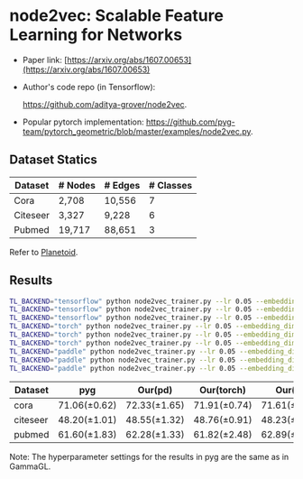 # node2vec: Scalable Feature Learning for Networks

- Paper link: [https://arxiv.org/abs/1607.00653](https://arxiv.org/abs/1607.00653)

- Author's code repo (in Tensorflow):

    https://github.com/aditya-grover/node2vec.

- Popular pytorch implementation:
    https://github.com/pyg-team/pytorch_geometric/blob/master/examples/node2vec.py.

Dataset Statics
-------

| Dataset  | # Nodes | # Edges | # Classes |
| -------- | ------- | ------- | --------- |
| Cora     | 2,708   | 10,556  | 7         |
| Citeseer | 3,327   | 9,228   | 6         |
| Pubmed   | 19,717  | 88,651  | 3         |

Refer to [Planetoid](https://gammagl.readthedocs.io/en/latest/api/gammagl.datasets.html#gammagl.datasets.Planetoid).

## Results

```bash
TL_BACKEND="tensorflow" python node2vec_trainer.py --lr 0.05 --embedding_dim 128 --p 4.0 --q 0.25 --walk_length 20 --window_size 10 --num_walks 10 --n_epoch 100 --dataset cora
TL_BACKEND="tensorflow" python node2vec_trainer.py --lr 0.05 --embedding_dim 128 --p 4.0 --q 0.25 --walk_length 20 --window_size 10 --num_walks 10 --n_epoch 100 --dataset citeseer
TL_BACKEND="tensorflow" python node2vec_trainer.py --lr 0.05 --embedding_dim 64 --p 2.0 --q 0.5 --walk_length 10 --window_size 5 --num_walks 10 --n_epoch 100 --dataset pubmed
TL_BACKEND="torch" python node2vec_trainer.py --lr 0.05 --embedding_dim 128 --p 4.0 --q 0.25 --walk_length 20 --window_size 10 --num_walks 10 --n_epoch 100 --dataset cora
TL_BACKEND="torch" python node2vec_trainer.py --lr 0.05 --embedding_dim 128 --p 4.0 --q 0.25 --walk_length 20 --window_size 10 --num_walks 10 --n_epoch 100 --dataset citeseer
TL_BACKEND="torch" python node2vec_trainer.py --lr 0.05 --embedding_dim 64 --p 4.0 --q 0.25 --walk_length 10 --window_size 5 --num_walks 10 --n_epoch 100 --dataset pubmed
TL_BACKEND="paddle" python node2vec_trainer.py --lr 0.05 --embedding_dim 128 --p 4.0 --q 0.25 --walk_length 20 --window_size 10 --num_walks 10 --n_epoch 100 --dataset cora
TL_BACKEND="paddle" python node2vec_trainer.py --lr 0.05 --embedding_dim 128 --p 4.0 --q 0.25 --walk_length 20 --window_size 10 --num_walks 10 --n_epoch 100 --dataset citeseer
TL_BACKEND="paddle" python node2vec_trainer.py --lr 0.05 --embedding_dim 64 --p 2.0 --q 0.5 --walk_length 10 --window_size 5 --num_walks 10 --n_epoch 100 --dataset pubmed
```

| Dataset  | pyg          | Our(pd)      | Our(torch)   | Our(tf)      |
| -------- | ------------ | ------------ | ------------ | ------------ |
| cora     | 71.06(±0.62) | 72.33(±1.65) | 71.91(±0.74) | 71.61(±0.96) |
| citeseer | 48.20(±1.01) | 48.55(±1.32) | 48.76(±0.91) | 48.23(±1.35) |
| pubmed   | 61.60(±1.83) | 62.28(±1.33) | 61.82(±2.48) | 62.89(±2.45) |

Note: The hyperparameter settings for the results in pyg are the same as in GammaGL.